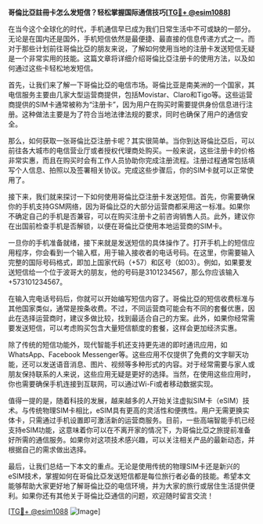 **哥倫比亞註冊卡怎么发短信？轻松掌握国际通信技巧[[TG💪+ @esim1088](https://t.me/s/esim1088)]**

在当今这个全球化的时代，手机通信早已成为我们日常生活中不可或缺的一部分。无论是在国内还是国外，手机短信依然是最便捷、最直接的信息传递方式之一。而对于那些计划前往哥倫比亞的朋友来说，了解如何使用当地的注册卡发送短信无疑是一个非常实用的技能。这篇文章将详细介绍哥倫比亞注册卡的使用方法，以及如何通过这些卡轻松地发短信。

首先，让我们来了解一下哥倫比亞的电信市场。哥倫比亚是南美洲的一个国家，其电信服务主要由几家大型运营商提供，包括Movistar、Claro和Tigo等。这些运营商提供的SIM卡通常被称为“注册卡”，因为用户在购买时需要提供身份信息进行注册。这种做法主要是为了符合当地法律法规的要求，同时也确保了用户的通信安全。

那么，如何获取一张哥倫比亞注册卡呢？其实很简单。当你到达哥倫比亞后，可以前往各大城市的电信营业厅或者授权代理商处购买。一般来说，这些注册卡的价格非常实惠，而且在购买时会有工作人员协助你完成注册流程。注册过程通常包括填写个人信息、拍照以及签署相关协议。完成这些步骤后，你的SIM卡就可以正常使用了。

接下来，我们就来探讨一下如何使用哥倫比亞注册卡发送短信。首先，你需要确保你的手机支持GSM网络，因为哥倫比亞的大部分运营商都采用这一标准。如果你不确定自己的手机是否兼容，可以在购买注册卡之前咨询销售人员。此外，建议你在出国前检查手机是否解锁，以便在哥倫比亞使用本地运营商的SIM卡。

一旦你的手机准备就绪，接下来就是发送短信的具体操作了。打开手机上的短信应用程序，你会看到一个输入框，用于输入接收者的电话号码。在这里，你需要输入完整的国际号码格式，即加上国家代码（+57）和区号（如03）。例如，如果要发送短信给一个位于波哥大的朋友，他的号码是3101234567，那么你应该输入+573101234567。

在输入完电话号码后，你就可以开始编写短信内容了。哥倫比亞的短信收费标准与其他国家类似，通常是按条收费。不过，不同运营商可能会有不同的套餐优惠，因此在选择运营商时，建议多做比较，找到最适合自己的方案。此外，如果你经常需要发送短信，可以考虑购买包含大量短信额度的套餐，这样会更加经济实惠。

除了传统的短信功能外，现代智能手机还支持更先进的即时通讯应用，如WhatsApp、Facebook Messenger等。这些应用不仅提供了免费的文字聊天功能，还可以发送语音消息、图片、视频等多种形式的内容。对于经常需要与家人或朋友保持联系的人来说，这些应用无疑是更好的选择。当然，在使用这些应用时，你也需要确保手机连接到互联网，可以通过Wi-Fi或者移动数据实现。

值得一提的是，随着科技的发展，越来越多的人开始关注虚拟SIM卡（eSIM）技术。与传统物理SIM卡相比，eSIM具有更高的灵活性和便携性。用户无需更换实体卡，只需通过手机设置即可激活新的运营商服务。目前，一些高端智能手机已经支持eSIM功能，这意味着你可以在不离开家的情况下，为哥倫比亞之旅提前准备好所需的通信服务。如果你对这项技术感兴趣，可以关注相关产品的最新动态，并根据自己的需求做出选择。

最后，让我们总结一下本文的重点。无论是使用传统的物理SIM卡还是新兴的eSIM技术，掌握如何在哥倫比亞发送短信都是每位旅行者必备的技能。希望本文能够帮助大家更好地了解哥倫比亞的电信环境，并为大家的旅行或居住生活提供便利。如果你还有其他关于哥倫比亞通信的问题，欢迎随时留言交流！

[[TG💪+ @esim1088](https://t.me/s/esim1088) ![Image](https://i.postimg.cc/4NQfJmqS/Snipaste-2025-05-13-00-14-12.png)]
